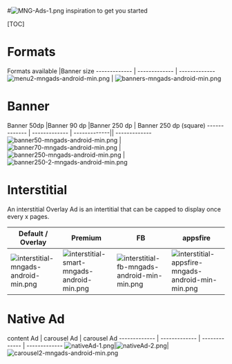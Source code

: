 #![MNG-Ads-1.png](https://bitbucket.org/repo/aen579/images/3739691856-MNG-Ads-1.png) inspiration to get you started

[TOC]

# Formats

Formats available |Banner size
------------- | ------------- | -------------
![menu2-mngads-android-min.png](https://bitbucket.org/repo/GyRXRR/images/2765152947-menu2-mngads-android-min.png) | ![banners-mngads-android-min.png](https://bitbucket.org/repo/GyRXRR/images/1458902957-banners-mngads-android-min.png)

# Banner
Banner 50dp |Banner 90 dp  |Banner 250 dp | Banner 250 dp (square)
------------- | ------------- | -------------|| -------------
![banner50-mngads-android-min.png](https://bitbucket.org/repo/GyRXRR/images/288211594-banner50-mngads-android-min.png) | ![banner70-mngads-android-min.png](https://bitbucket.org/repo/GyRXRR/images/2124126250-banner70-mngads-android-min.png) | ![banner250-mngads-android-min.png](https://bitbucket.org/repo/GyRXRR/images/4181983461-banner250-mngads-android-min.png) | ![banner250-2-mngads-android-min.png](https://bitbucket.org/repo/GyRXRR/images/734872252-banner250-2-mngads-android-min.png)

# Interstitial

 An interstitial Overlay Ad is an intertitial that can be capped to display once every  x pages.

Default / Overlay  | Premium | FB | appsfire
------------- | ------------- | ------------- | -------------
![interstitial-mngads-android-min.png](https://bitbucket.org/repo/GyRXRR/images/2663406850-interstitial-mngads-android-min.png)|![interstitial-smart-mngads-android-min.png](https://bitbucket.org/repo/GyRXRR/images/691431865-interstitial-smart-mngads-android-min.png)| ![interstitial-fb-mngads-android-min-min.png](https://bitbucket.org/repo/GyRXRR/images/416362138-interstitial-fb-mngads-android-min-min.png) |![interstitial-appsfire-mngads-android-min-min.png](https://bitbucket.org/repo/GyRXRR/images/15176750-interstitial-appsfire-mngads-android-min-min.png)

# Native Ad

content Ad  | carousel Ad | carousel Ad
------------- | ------------- | -------------  | -------------
![nativeAd-1.png](https://bitbucket.org/repo/GyRXRR/images/1430534000-nativeAd-1.png)|![nativeAd-2.png](https://bitbucket.org/repo/GyRXRR/images/2633774569-nativeAd-2.png)|![carousel2-mngads-android-min.png](https://bitbucket.org/repo/GyRXRR/images/771135904-carousel2-mngads-android-min.png)